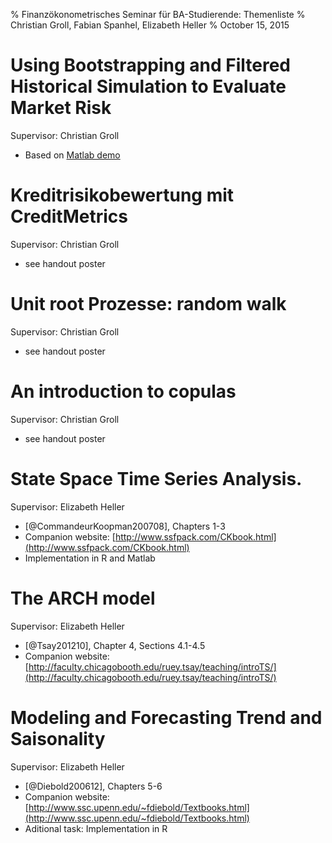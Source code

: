 % Finanzökonometrisches Seminar für BA-Studierende: Themenliste
% Christian Groll, Fabian Spanhel, Elizabeth Heller
% October 15, 2015

# Using Bootstrapping and Filtered Historical Simulation to Evaluate Market Risk

Supervisor: Christian Groll

- Based on [Matlab demo](http://www.mathworks.com/help/econ/examples/using-bootstrapping-and-filtered-historical-simulation-to-evaluate-market-risk.html)

# Kreditrisikobewertung mit CreditMetrics

Supervisor: Christian Groll

- see handout poster

# Unit root Prozesse: random walk

Supervisor: Christian Groll

- see handout poster

# An introduction to copulas

Supervisor: Christian Groll

- see handout poster

# State Space Time Series Analysis.

Supervisor: Elizabeth Heller

- [@CommandeurKoopman200708], Chapters 1-3
- Companion website: [http://www.ssfpack.com/CKbook.html](http://www.ssfpack.com/CKbook.html)
- Implementation in R and Matlab

# The ARCH model

Supervisor: Elizabeth Heller

- [@Tsay201210], Chapter 4, Sections 4.1-4.5
- Companion website: [http://faculty.chicagobooth.edu/ruey.tsay/teaching/introTS/](http://faculty.chicagobooth.edu/ruey.tsay/teaching/introTS/)

# Modeling and Forecasting Trend and Saisonality

Supervisor: Elizabeth Heller

- [@Diebold200612], Chapters 5-6
- Companion website: [http://www.ssc.upenn.edu/~fdiebold/Textbooks.html](http://www.ssc.upenn.edu/~fdiebold/Textbooks.html)
- Aditional task: Implementation in R

